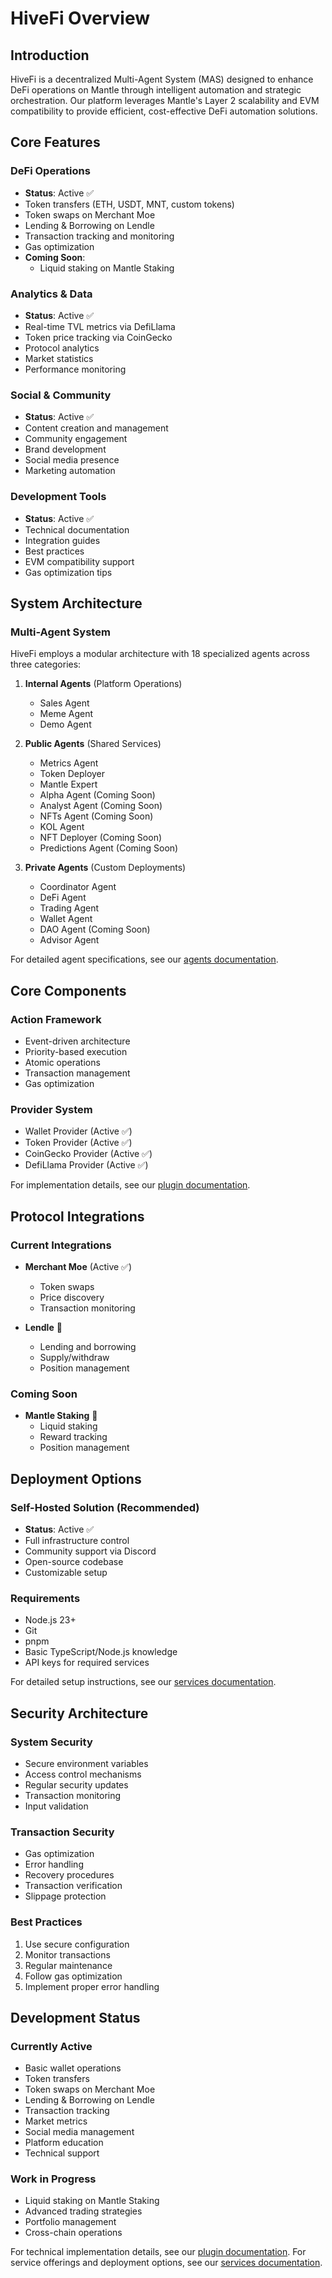 # HiveFi Overview

## Introduction

HiveFi is a decentralized Multi-Agent System (MAS) designed to enhance DeFi operations on Mantle through intelligent automation and strategic orchestration. Our platform leverages Mantle's Layer 2 scalability and EVM compatibility to provide efficient, cost-effective DeFi automation solutions.

## Core Features

### DeFi Operations
- **Status**: Active ✅
- Token transfers (ETH, USDT, MNT, custom tokens)
- Token swaps on Merchant Moe
- Lending & Borrowing on Lendle
- Transaction tracking and monitoring
- Gas optimization
- **Coming Soon**:
  - Liquid staking on Mantle Staking


### Analytics & Data
- **Status**: Active ✅
- Real-time TVL metrics via DefiLlama
- Token price tracking via CoinGecko
- Protocol analytics
- Market statistics
- Performance monitoring

### Social & Community
- **Status**: Active ✅
- Content creation and management
- Community engagement
- Brand development
- Social media presence
- Marketing automation

### Development Tools
- **Status**: Active ✅
- Technical documentation
- Integration guides
- Best practices
- EVM compatibility support
- Gas optimization tips

## System Architecture

### Multi-Agent System

HiveFi employs a modular architecture with 18 specialized agents across three categories:

1. **Internal Agents** (Platform Operations)
   - Sales Agent
   - Meme Agent
   - Demo Agent

2. **Public Agents** (Shared Services)
   - Metrics Agent
   - Token Deployer
   - Mantle Expert
   - Alpha Agent (Coming Soon)
   - Analyst Agent (Coming Soon)
   - NFTs Agent (Coming Soon)
   - KOL Agent
   - NFT Deployer (Coming Soon)
   - Predictions Agent (Coming Soon)

3. **Private Agents** (Custom Deployments)
   - Coordinator Agent
   - DeFi Agent
   - Trading Agent
   - Wallet Agent
   - DAO Agent (Coming Soon)
   - Advisor Agent

For detailed agent specifications, see our [agents documentation](agents.md).

## Core Components

### Action Framework
- Event-driven architecture
- Priority-based execution
- Atomic operations
- Transaction management
- Gas optimization

### Provider System
- Wallet Provider (Active ✅)
- Token Provider (Active ✅)
- CoinGecko Provider (Active ✅)
- DefiLlama Provider (Active ✅)

For implementation details, see our [plugin documentation](plugin-hivefi.md).

## Protocol Integrations

### Current Integrations
- **Merchant Moe** (Active ✅)
  - Token swaps
  - Price discovery
  - Transaction monitoring

- **Lendle** 🔄
  - Lending and borrowing
  - Supply/withdraw
  - Position management

### Coming Soon
- **Mantle Staking** 🔄
  - Liquid staking
  - Reward tracking
  - Position management


## Deployment Options

### Self-Hosted Solution (Recommended)
- **Status**: Active ✅
- Full infrastructure control
- Community support via Discord
- Open-source codebase
- Customizable setup

### Requirements
- Node.js 23+
- Git
- pnpm
- Basic TypeScript/Node.js knowledge
- API keys for required services

For detailed setup instructions, see our [services documentation](services.md).

## Security Architecture

### System Security
- Secure environment variables
- Access control mechanisms
- Regular security updates
- Transaction monitoring
- Input validation

### Transaction Security
- Gas optimization
- Error handling
- Recovery procedures
- Transaction verification
- Slippage protection

### Best Practices
1. Use secure configuration
2. Monitor transactions
3. Regular maintenance
4. Follow gas optimization
5. Implement proper error handling

## Development Status

### Currently Active
- Basic wallet operations
- Token transfers
- Token swaps on Merchant Moe
- Lending & Borrowing on Lendle
- Transaction tracking
- Market metrics
- Social media management
- Platform education
- Technical support

### Work in Progress
- Liquid staking on Mantle Staking
- Advanced trading strategies
- Portfolio management
- Cross-chain operations

For technical implementation details, see our [plugin documentation](plugin-hivefi.md).
For service offerings and deployment options, see our [services documentation](services.md).